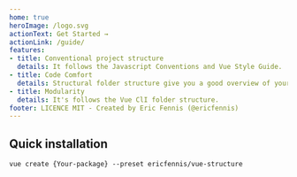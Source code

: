 ```yaml
---
home: true
heroImage: /logo.svg
actionText: Get Started →
actionLink: /guide/
features:
- title: Conventional project structure
  details: It follows the Javascript Conventions and Vue Style Guide.
- title: Code Comfort
  details: Structural folder structure give you a good overview of your vue projects.
- title: Modularity
  details: It's follows the Vue ClI folder structure.
footer: LICENCE MIT - Created by Eric Fennis (@ericfennis)
---
```


## Quick installation

```
vue create {Your-package} --preset ericfennis/vue-structure
```

